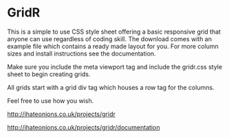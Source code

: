 # GridR
This is a simple to use CSS style sheet offering a basic responsive grid that anyone can use regardless of coding skill. The download comes with an example file which contains a ready made layout for you. For more column sizes and install instructions see the documentation.

Make sure you include the meta viewport tag and include the gridr.css style sheet to begin creating grids.

All grids start with a grid div tag which houses a row tag for the columns.

Feel free to use how you wish.

http://ihateonions.co.uk/projects/gridr

http://ihateonions.co.uk/projects/gridr/documentation
